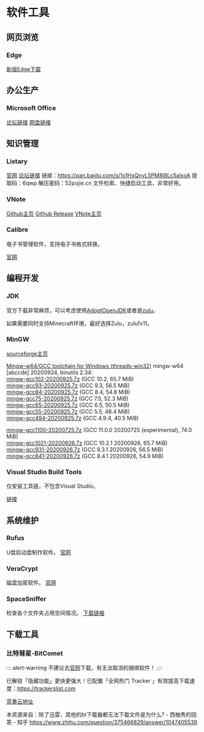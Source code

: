 # 软件工具
## 网页浏览
### Edge
[新版Edge下载](https://www.microsoft.com/en-us/edge)

## 办公生产
### Microsoft Office
[论坛链接](http://forum.ru-board.com/topic.cgi?forum=2&topic=5693)
[网盘链接](https://www.solidfiles.com/folder/bd7165a0d4/)

## 知识管理
### Listary
[官网](https://www.listary.com/)
[论坛链接](https://www.52pojie.cn/thread-821169-1-1.html)
链接：https://pan.baidu.com/s/1o1HxQnyL5PM8l8Lc5alxoA
提取码：6qwp
解压密码：52pojie.cn
文件检索、快捷启动工具，非常好用。

### VNote
[Github主页](https://github.com/vnotex/vnote)
[Github Release](https://github.com/vnotex/vnote/releases)
[VNote主页](https://tamlok.gitee.io/vnote/en_us/)

### Calibre
电子书管理软件，支持电子书格式转换。

[官网](https://calibre-ebook.com/)

## 编程开发
### JDK
官方下载非常麻烦，可以考虑使用[AdoptOpenJDK](https://adoptopenjdk.net/)或者是[zulu](https://www.azul.com/downloads/zulu-community/?version=java-11-lts&os=windows&architecture=x86-64-bit&package=jdk-fx)。

如果需要同时支持Minecraft环境，最好选择Zulu，zulufx11。

### MinGW
[sourceforge主页](https://sourceforge.net/projects/mingw-w64/files/)

[Mingw-w64/GCC toolchain for Windows (threads-win32)](http://msystem.waw.pl/x265/)
mingw-w64 [abccde] 20200924, binutils 2.34:  
[mingw-gcc102-20200925.7z](http://msystem.waw.pl/x265/mingw-gcc102-20200925.7z) (GCC 10.2, 65.7 MiB)  
[mingw-gcc93-20200925.7z](http://msystem.waw.pl/x265/mingw-gcc93-20200925.7z) (GCC 9.3, 56.5 MiB)  
[mingw-gcc84-20200925.7z](http://msystem.waw.pl/x265/mingw-gcc84-20200925.7z) (GCC 8.4, 54.8 MiB)  
[mingw-gcc75-20200925.7z](http://msystem.waw.pl/x265/mingw-gcc75-20200925.7z) (GCC 7.5, 52.3 MiB)  
[mingw-gcc65-20200925.7z](http://msystem.waw.pl/x265/mingw-gcc65-20200925.7z) (GCC 6.5, 50.5 MiB)  
[mingw-gcc55-20200925.7z](http://msystem.waw.pl/x265/mingw-gcc55-20200925.7z) (GCC 5.5, 48.4 MiB)  
[mingw-gcc494-20200925.7z](http://msystem.waw.pl/x265/mingw-gcc494-20200925.7z) (GCC 4.9.4, 40.5 MiB)  
  
[mingw-gcc1100-20200725.7z](http://msystem.waw.pl/x265/mingw-gcc1100-20200725.7z) (GCC 11.0.0 20200725 (experimental), 74.0 MiB)  
[mingw-gcc1021-20200926.7z](http://msystem.waw.pl/x265/mingw-gcc1021-20200926.7z) (GCC 10.2.1 20200926, 65.7 MiB)  
[mingw-gcc931-20200926.7z](http://msystem.waw.pl/x265/mingw-gcc931-20200926.7z) (GCC 9.3.1 20200926, 56.5 MiB)  
[mingw-gcc841-20200926.7z](http://msystem.waw.pl/x265/mingw-gcc841-20200926.7z) (GCC 8.4.1 20200926, 54.9 MiB)

### Visual Studio Build Tools
仅安装工具链，不包含Visual Studio。

[链接](https://aka.ms/buildtools)

## 系统维护
### Rufus
U盘启动盘制作软件。
[官网](https://rufus.ie/)

### VeraCrypt
磁盘加密软件。
[官网](https://www.veracrypt.fr/en/Home.html)

### SpaceSniffer 
检查各个文件夹占用空间情况。
[下载链接](https://www.fosshub.com/SpaceSniffer.html?dwl=spacesniffer_1_3_0_2.zip)

## 下载工具
### 比特彗星-BitComet

::: alert-warning
不建议去[官网](https://www.bitcomet.com/en)下载，有无法取消的捆绑软件！
:::

已解锁「隐藏功能」更快更强大！已配置「全网热门 Tracker 」有效提高下载速度：https://trackerslist.com

[蓝奏云地址](https://www.lanzoux.com/b073c7g4f)

本资源来自：除了迅雷，其他的bt下载器都无法下载文件是为什么? - 西柚秀的回答 - 知乎
https://www.zhihu.com/question/375466829/answer/1047405539
